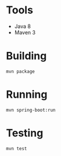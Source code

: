 # Tools

- Java 8
- Maven 3

# Building

`mvn package`

# Running

`mvn spring-boot:run`

# Testing

`mvn test`
